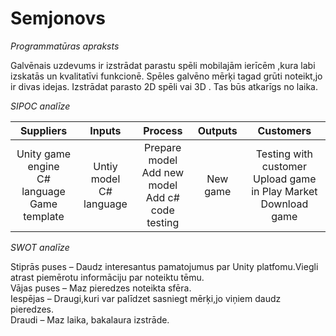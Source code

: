 # Semjonovs

*Programmatūras apraksts*

Galvēnais uzdevums ir izstrādat parastu spēli mobilajām ierīcēm ,kura labi izskatās un kvalitatīvi funkcionē. Spēles galvēno mērķi tagad grūti noteikt,jo ir divas idejas. Izstrādat parasto 2D spēli vai 3D . Tas būs atkarīgs no laika.

*SIPOC analīze*

| Suppliers |    Inputs |    Process |    Outputs |    Customers |
| :-: | :-: | :-: | :-: | :-: |
| Unity game engine <br/> C# language <br/> Game template |    Untiy model <br/> C# language |    Prepare model <br/> Add new model <br/> Add c# code </br> testing |    New game |    Testing with customer <br/> Upload game in Play Market </br> Download game|


*SWOT analīze*

Stiprās puses – Daudz interesantus pamatojumus par Unity platfomu.Viegli atrast piemērotu informāciju par noteiktu tēmu.\
Vājas puses – Maz pieredzes noteikta sfēra.\
Iespējas – Draugi,kuri var palīdzet sasniegt mērķi,jo viņiem daudz pieredzes.\
Draudi – Maz laika, bakalaura izstrāde.
